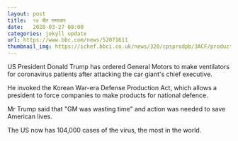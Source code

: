 ```yaml
---
layout: post
title:  १४ चैत समाचार
date:   2020-03-27 08:00
categories: jekyll update
url: https://www.bbc.com/news/52071611
thumbnail_img: https://ichef.bbci.co.uk/news/320/cpsprodpb/3ACF/production/_111455051_trump.jpg
---
```


US President Donald Trump has ordered General Motors to make ventilators for coronavirus patients after attacking the car giant's chief executive.

He invoked the Korean War-era Defense Production Act, which allows a president to force companies to make products for national defence.

Mr Trump said that "GM was wasting time" and action was needed to save American lives.

The US now has 104,000 cases of the virus, the most in the world.
